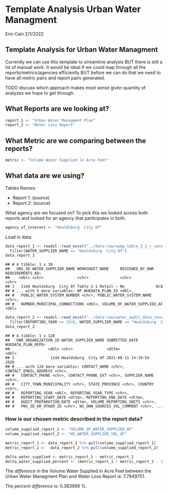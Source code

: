 Template Analysis Urban Water Managment
================
Erin Cain
2/1/2022

## Template Analysis for Urban Water Managment

Currently we can use this template to streamline analysis BUT there is
still a lot of manual work. It would be ideal if we could map through
all the reports/metrics/agencies efficiently BUT before we can do that
we need to have all metric pairs and report pairs generated.

TODO discuss which approach makes most sense given quantity of analyzes
we hope to get through.

## What Reports are we looking at?

``` r
report_1 <- "Urban Water Managment Plan"
report_2 <- "Water Loss Report"
```

## What Metric are we comparing between the reports?

``` r
metric <- "Volume Water Supplied in Acre Feet"
```

## What data are we using?

Tables Names:

-   Report 1: (source)
-   Report 2: (source)

What agency are we focused on? To pick this we looked across both
reports and looked for an agency that participates in both.

``` r
agency_of_interest <- "Healdsburg  City Of"
```

Load in data:

``` r
data_report_1 <- readxl::read_excel("../data-raw/uwmp_table_2_2_r_conv_to_af.xlsx") %>% 
  filter(WATER_SUPPLIER_NAME == "Healdsburg  City Of")
data_report_1
```

    ## # A tibble: 1 x 10
    ##   ORG_ID WATER_SUPPLIER_NAME WORKSHEET_NAME     REVIEWED_BY_DWR REQUIREMENTS_AD~
    ##    <dbl> <chr>               <chr>              <chr>           <chr>           
    ## 1   1144 Healdsburg  City Of Table 2-1 Retail ~ No              N/A             
    ## # ... with 5 more variables: WP_WUEDATA_PLAN_ID <dbl>,
    ## #   PUBLIC_WATER_SYSTEM_NUMBER <chr>, PUBLIC_WATER_SYSTEM_NAME <chr>,
    ## #   NUMBER_MUNICIPAL_CONNECTIONS <dbl>, VOLUME_OF_WATER_SUPPLIED_AF <dbl>

``` r
data_report_2 <- readxl::read_excel("../data-raw/water_audit_data_conv_to_af.xlsx") %>% 
  filter(REPORTING_YEAR == 2020, WATER_SUPPLIER_NAME == "Healdsburg  City Of")
data_report_2
```

    ## # A tibble: 1 x 128
    ##   DWR_ORGANIZATION_ID WATER_SUPPLIER_NAME SUBMITTED_DATE      WUEDATA_PLAN_REPO~
    ##                 <dbl> <chr>               <dttm>                           <dbl>
    ## 1                1144 Healdsburg  City Of 2021-08-11 14:19:54               2020
    ## # ... with 124 more variables: CONTACT_NAME <chr>, CONTACT_EMAIL_ADDRESS <chr>,
    ## #   CONTACT_PHONE <chr>, CONTACT_PHONE_EXT <chr>, SUPPLIER_NAME <chr>,
    ## #   CITY_TOWN_MUNICIPALITY <chr>, STATE_PROVINCE <chr>, COUNTRY <chr>,
    ## #   REPORTING_YEAR <dbl>, REPORTING_YEAR_TYPE <chr>,
    ## #   REPORTING_START_DATE <dttm>, REPORTING_END_DATE <dttm>,
    ## #   AUDIT_PREPARATION_DATE <dttm>, VOLUME_REPORTING_UNITS <chr>,
    ## #   PWS_ID_OR_OTHER_ID <chr>, WS_OWN_SOURCES_VOL_COMMENT <chr>, ...

### How is our chosen metric described in the report data?

``` r
volume_supplied_report_1 <- "VOLUME_OF_WATER_SUPPLIED_AF"
volume_supplied_report_2 <- "WS_WATER_SUPPLIED_VOL_AF"
```

``` r
metric_report_1 <- data_report_1 %>% pull(volume_supplied_report_1)
metric_report_2 <-  data_report_2 %>% pull(volume_supplied_report_2)

delta_water_supplied <- metric_report_1 - metric_report_2
delta_water_supplied_percent <- (metric_report_1 / metric_report_2 - 1) * 100
```

The *difference* in the Volume Water Supplied in Acre Feet between the
Urban Water Managment Plan and Water Loss Report is: 7.7949751.

The *percent difference* is: 0.383999 %.
